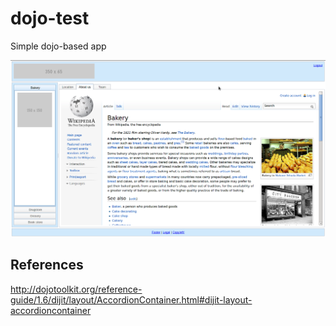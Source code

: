 dojo-test
=========

Simple dojo-based app

![test](https://github.com/desyncr/dojo-test/blob/master/images/dojo.png?raw=true)

## References
http://dojotoolkit.org/reference-guide/1.6/dijit/layout/AccordionContainer.html#dijit-layout-accordioncontainer
